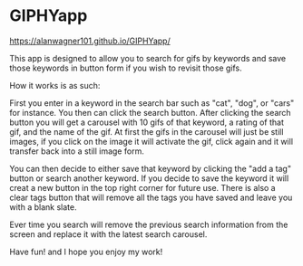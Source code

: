 # GIPHYapp

https://alanwagner101.github.io/GIPHYapp/

This app is designed to allow you to search for gifs by keywords and save those keywords in button form if you wish to revisit those gifs.

How it works is as such:

First you enter in a keyword in the search bar such as "cat", "dog", or "cars" for instance. You then can click the search button.
After clicking the search button you will get a carousel with 10 gifs of that keyword, a rating of that gif, and the name of the gif.
At first the gifs in the carousel will just be still images, if you click on the image it will activate the gif, click again and it will transfer back into a still image form.

You can then decide to either save that keyword by clicking the "add a tag" button or search another keyword.
If you decide to save the keyword it will creat a new button in the top right corner for future use.
There is also a clear tags button that will remove all the tags you have saved and leave you with a blank slate.

Ever time you search will remove the previous search information from the screen and replace it with the latest search carousel.

Have fun! and I hope you enjoy my work!
